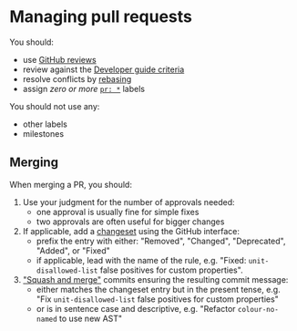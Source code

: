 # Managing pull requests

You should:

- use [GitHub reviews](https://help.github.com/articles/about-pull-request-reviews/)
- review against the [Developer guide criteria](../developer-guide/rules.md)
- resolve conflicts by [rebasing](https://www.atlassian.com/git/tutorials/rewriting-history/git-rebase)
- assign _zero or more_ [`pr: *`](https://github.com/stylelint/stylelint/labels) labels

You should not use any:

- other labels
- milestones

## Merging

When merging a PR, you should:

1. Use your judgment for the number of approvals needed:
   - one approval is usually fine for simple fixes
   - two approvals are often useful for bigger changes
2. If applicable, add a [changeset](https://github.com/changesets/changesets) using the GitHub interface:
   - prefix the entry with either: "Removed", "Changed", "Deprecated", "Added", or "Fixed"
   - if applicable, lead with the name of the rule, e.g. "Fixed: `unit-disallowed-list` false positives for custom properties".
3. ["Squash and merge"](https://help.github.com/en/github/collaborating-with-issues-and-pull-requests/about-pull-request-merges#squash-and-merge-your-pull-request-commits) commits ensuring the resulting commit message:
   - either matches the changeset entry but in the present tense, e.g. "Fix `unit-disallowed-list` false positives for custom properties"
   - or is in sentence case and descriptive, e.g. "Refactor `colour-no-named` to use new AST"
